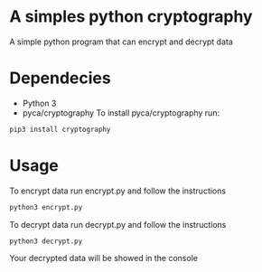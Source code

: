 # A simples python cryptography
A simple python program that can encrypt and decrypt data

# Dependecies
- Python 3
- pyca/cryptography
To install pyca/cryptography run: 
```bash
pip3 install cryptography
```

# Usage
To encrypt data run encrypt.py and follow the instructions
```bash
python3 encrypt.py
```

To decrypt data run decrypt.py and follow the instructions
```bash
python3 decrypt.py
```
Your decrypted data will be showed in the console
